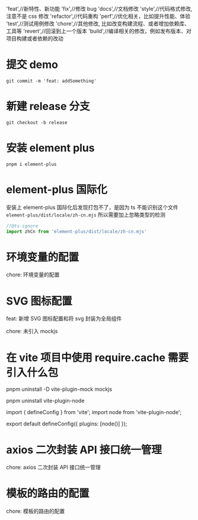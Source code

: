 'feat',//新特性、新功能
'fix',//修改 bug
'docs',//文档修改
'style',//代码格式修改, 注意不是 css 修改
'refactor',//代码重构
'perf',//优化相关，比如提升性能、体验
'test',//测试用例修改
'chore',//其他修改, 比如改变构建流程、或者增加依赖库、工具等
'revert',//回滚到上一个版本
'build',//编译相关的修改，例如发布版本、对项目构建或者依赖的改动

# 提交 demo

`git commit -m 'feat: addSomething'`

# 新建 release 分支

`git checkout -b release`

# 安装 element plus

`pnpm i element-plus`

# element-plus 国际化

安装上 element-plus 国际化后发现打包不了，是因为 ts 不能识别这个文件`element-plus/dist/locale/zh-cn.mjs`
所以需要加上忽略类型的检测

```typescript
//@ts-ignore
import zhCn from 'element-plus/dist/locale/zh-cn.mjs'
```

# 环境变量的配置

chore: 环境变量的配置

# SVG 图标配置

feat: 新增 SVG 图标配置和将 svg 封装为全局组件

chore: 未引入 mockjs

# 在 vite 项目中使用 require.cache 需要引入什么包

pnpm uninstall -D vite-plugin-mock mockjs

pnpm uninstall vite-plugin-node

import { defineConfig } from 'vite';
import node from 'vite-plugin-node';

export default defineConfig({
plugins: [node()]
});

# axios 二次封装 API 接口统一管理

chore: axios 二次封装 API 接口统一管理

# 模板的路由的配置

chore: 模板的路由的配置